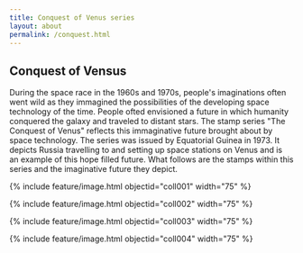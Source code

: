```yaml
---
title: Conquest of Venus series
layout: about
permalink: /conquest.html
---
```


## Conquest of Vensus

During the space race in the 1960s and 1970s, people's imaginations often went wild as they immagined the possibilities of the developing space technology of the time. People ofted envisioned a future in which humanity conquered the galaxy and traveled to distant stars. The stamp series "The Conquest of Venus" reflects this immaginative future brought about by space technology. The series was issued by Equatorial Guinea in 1973. It depicts Russia travelling to and setting up space stations on Venus and is an example of this hope filled future. What follows are the stamps within this series and the imaginative future they depict.

{% include feature/image.html objectid="coll001" width="75" %}

{% include feature/image.html objectid="coll002" width="75" %}

{% include feature/image.html objectid="coll003" width="75" %}

{% include feature/image.html objectid="coll004" width="75" %}
